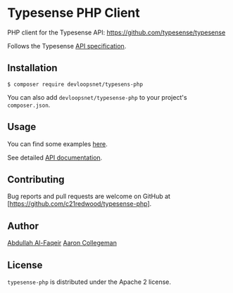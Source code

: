 # Typesense PHP Client

PHP client for the Typesense API: https://github.com/typesense/typesense

Follows the Typesense [API specification](https://github.com/typesense/typesense-api-spec).

## Installation

```
$ composer require devloopsnet/typesens-php
```

You can also add `devloopsnet/typesense-php` to your project's `composer.json`.

## Usage

You can find some examples [here](https://github.com/c21redwood/typesense-php/blob/master/examples/collection_operations.php).

See detailed [API documentation](https://typesense.org/api).

## Contributing

Bug reports and pull requests are welcome on GitHub at [https://github.com/c21redwood/typesense-php].

## Author

[Abdullah Al-Faqeir](https://github.org/abdullahfaqeir)
[Aaron Collegeman](https://github.org/collegeman)

## License

`typesense-php` is distributed under the Apache 2 license.


